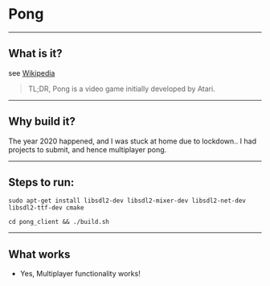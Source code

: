 # Pong


----
## What is it?
see [Wikipedia](https://en.wikipedia.org/wiki/Pong)

> TL;DR, Pong is a video game initially developed by Atari.

----
## Why build it?
The year 2020 happened, and I was stuck at home due to lockdown.. I had projects to submit, and hence multiplayer pong.

----
## Steps to run:

    sudo apt-get install libsdl2-dev libsdl2-mixer-dev libsdl2-net-dev libsdl2-ttf-dev cmake

``cd pong_client && ./build.sh``


---
## What works
* Yes, Multiplayer functionality works!
